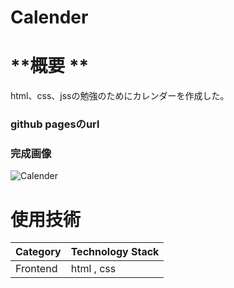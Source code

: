 # Calender

# **概要 **

html、css、jssの勉強のためにカレンダーを作成した。

### github pagesのurl


### 完成画像
![Calender](https://github.com/keitaKobe/Calender/assets/155284100/d9e7b085-4c0c-4ffc-9f40-67a452f11038)


# 使用技術
| Category	 | Technology Stack |
| ---- | ---- |
| Frontend | html  , css |
